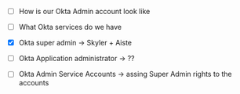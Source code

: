 
- [ ] How is our Okta Admin account look like
- [ ] What Okta services do we have

- [x] Okta super admin -> Skyler + Aiste
- [ ] Okta Application administrator -> ??
- [ ] Okta Admin Service Accounts -> assing Super Admin rights to the accounts
